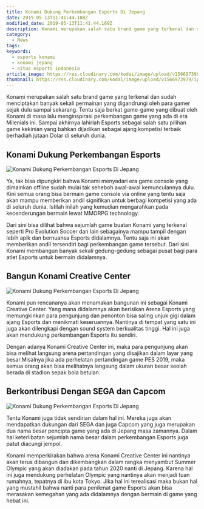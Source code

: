 ```yaml
---
title: Konami Dukung Perkembangan Esports Di Jepang
date: 2019-05-13T11:41:44.108Z
modified_date: 2019-05-13T11:41:44.169Z
description: Konami merupakan salah satu brand game yang terkenal dan sudah menciptakan banyak sekali permainan yang digandrungi oleh para gamer.
category:
  - News
tags:
keywords:
  - esports konami
  - konami jepang
  - situs esports indonesia
article_image: https://res.cloudinary.com/kodai/image/upload/v1566973980/ip/konami-dukung-perkembangan-esports-di-jepang-3.jpg
thumbnail: https://res.cloudinary.com/kodai/image/upload/v1566973979/ip/konami-dukung-perkembangan-esports-di-jepang-3-002.jpg
---
```

Konami merupakan salah satu brand game yang terkenal dan sudah menciptakan banyak sekali permainan yang digandrungi oleh para gamer sejak dulu sampai sekarang. Tentu saja berkat game-game yang dibuat oleh Konami di masa lalu menginspirasi perkembangan game yang ada di era Milenials ini. Sampai akhirnya lahirlah Esports sebagai salah satu pilihan game kekinian yang bahkan dijadikan sebagai ajang kompetisi terbaik berhadiah jutaan Dolar di seluruh dunia.



## Konami Dukung Perkembangan Esports

![Konami Dukung Perkembangan Esports Di Jepang](https://res.cloudinary.com/kodai/image/upload/v1566973980/ip/konami-dukung-perkembangan-esports-di-jepang-3.jpg)

Ya, tak bisa dipungkiri bahwa Konami menyadari era game console yang dimainkan offline sudah mulai tak seheboh awal-awal kemunculannya dulu. Kini semua orang bisa bermain game console via online yang tentu saja akan mampu memberikan andil signifikan untuk berbagi kompetisi yang ada di seluruh dunia. Istilah inilah yang kemudian mengarahkan pada kecenderungan bermain lewat MMORPG technology. 

Dari sini bisa dilihat bahwa sejumlah game buatan Konami yang terkenal seperti Pro Evolution Soccer dan lain sebagainya mampu tampil dengan lebih apik dan bernuansa Esports didalamnya. Tentu saja ini akan memberikan andil tersendiri bagi perkembangan game tersebut. Dari sini Konami membangun banyak sekali gedung-gedung sebagai pusat bagi para atlet Esports untuk bermain didalamnya.



## Bangun Konami Creative Center

![Konami Dukung Perkembangan Esports Di Jepang](https://res.cloudinary.com/kodai/image/upload/v1566973979/ip/konami-dukung-perkembangan-esports-di-jepang-2.jpg)

Konami pun rencananya akan menamakan bangunan ini sebagai Konami Creative Center. Yang mana didalamnya akan berisikan Arena Esports yang memungkinkan para pengunjung dan penonton bisa saling unjuk gigi dalam ajang Esports dan menikmati keseruannya. Nantinya di tempat yang satu ini juga akan dilengkapi dengan sound system berkualitas tinggi. Hal ini juga akan mendukung perkembangan Esports itu sendiri.

Dengan adanya Konami Creative Center ini, maka para pengunjung akan bisa melihat langsung arena pertandingan yang disajikan dalam layar yang besar.Misalnya jika ada perhelatan pertandingan game PES 2019, maka semua orang akan bisa melihatnya langsung dalam ukuran besar seolah berada di stadion sepak bola betulan.



## Berkontribusi Dengan SEGA dan Capcom

![Konami Dukung Perkembangan Esports Di Jepang](https://res.cloudinary.com/kodai/image/upload/v1566973978/ip/konami-dukung-perkembangan-esports-di-jepang-1.jpg)

Tentu Konami juga tidak sendirian dalam hal ini. Mereka juga akan mendapatkan dukungan dari SEGA dan juga Capcom yang juga merupakan dua nama besar pencipta game yang ada di Jepang masa zamannya. Dalam hal keterlibatan sejumlah nama besar dalam perkembangan Esports juga patut diacungi jempol.

Konami memperkirakan bahwa arena Konami Creative Center ini nantinya akan terus dibangun dan dikembangkan dalam rangka menyambut Summer Olympic yang akan diadakan pada tahun 2020 nanti di Jepang. Karena hal ini juga mendukung perhelatan Olympic yang nantinya akan menjadi tuan rumahnya, tepatnya di ibu kota Tokyo. Jika hal ini terealisasi maka bukan hal yang mustahil bahwa nanti para penikmat game Esports akan bisa merasakan kemegahan yang ada didalamnya dengan bermain di game yang hebat ini.
